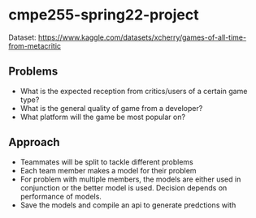 # cmpe255-spring22-project
Dataset: https://www.kaggle.com/datasets/xcherry/games-of-all-time-from-metacritic

## Problems 
* What is the expected reception from critics/users of a certain game type?
* What is the general quality of game from a developer?
* What platform will the game be most popular on?

## Approach
* Teammates will be split to tackle different problems
* Each team member makes a model for their problem
* For problem with multiple members, the models are either used in conjunction or the better model is used. Decision depends on performance of models.
* Save the models and compile an api to generate predctions with
